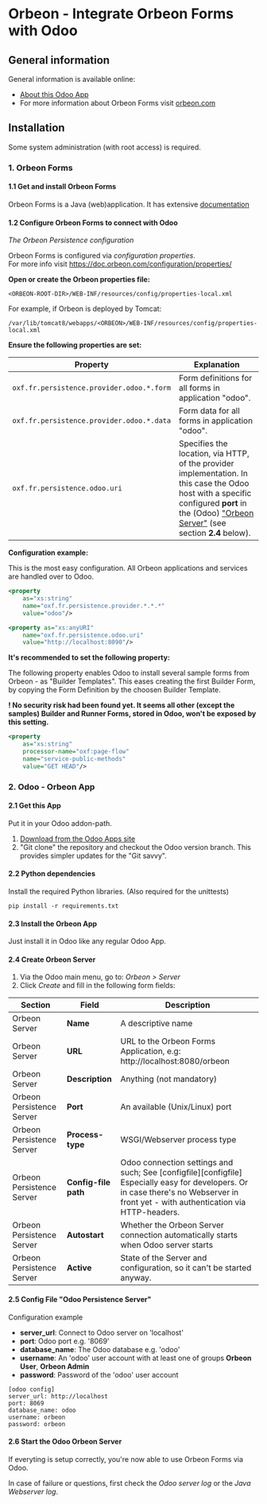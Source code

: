 # Orbeon - Integrate Orbeon Forms with Odoo

## General information

General information is available online:

- [About this Odoo App](https://www.odoo.com/apps/modules/10.0/orbeon)
- For more information about Orbeon Forms visit [orbeon.com](http://www.orbeon.com)


## Installation

Some system administration (with root access) is required.

### 1. Orbeon Forms

#### 1.1 Get and install Orbeon Forms

Orbeon Forms is a Java (web)application. It has extensive [documentation](https://doc.orbeon.com/installation)

#### 1.2 Configure Orbeon Forms to connect with Odoo

*The Orbeon Persistence configuration*

Orbeon Forms is configured via *configuration properties*.<br/>
For more info visit https://doc.orbeon.com/configuration/properties/


**Open or create the Orbeon properties file:**
```
<ORBEON-ROOT-DIR>/WEB-INF/resources/config/properties-local.xml
```

For example, if Orbeon is deployed by Tomcat: 

```
/var/lib/tomcat8/webapps/<ORBEON>/WEB-INF/resources/config/properties-local.xml
```

**Ensure the following properties are set:**

Property | Explanation
-------- | -----------
```oxf.fr.persistence.provider.odoo.*.form ``` | Form definitions for all forms in application "odoo".
```oxf.fr.persistence.provider.odoo.*.data ``` | Form data for all forms in application "odoo".
```oxf.fr.persistence.odoo.uri``` | Specifies the location, via HTTP, of the provider implementation. In this case the Odoo host with a specific configured **port** in the (Odoo) ["Orbeon Server"][odoo-orbeon-server] (see section **2.4** below).

**Configuration example:**

This is the most easy configuration. All Orbeon applications and services are handled over to Odoo.

  ``` xml
  <property 
      as="xs:string"
      name="oxf.fr.persistence.provider.*.*.*"
      value="odoo"/>
  
  <property as="xs:anyURI"
      name="oxf.fr.persistence.odoo.uri"
      value="http://localhost:8090"/>
  ```

**It's recommended to set the following property:**

The following property enables Odoo to install several sample forms from Orbeon - as "Builder Templates".
This eases creating the first Builder Form, by copying the Form Definition by the choosen Builder Template.

**! No security risk had been found yet. It seems all other (except the samples) Builder and Runner Forms, stored in Odoo, won't be exposed by this setting.**

  ``` xml
  <property
      as="xs:string"
      processor-name="oxf:page-flow"
      name="service-public-methods"
      value="GET HEAD"/>
  ```

### 2. Odoo - Orbeon App

#### 2.1 Get this App

Put it in your Odoo addon-path.

1. [Download from the Odoo Apps site](https://www.odoo.com/apps/modules/10.0/orbeon)
2. "Git clone" the repository and checkout the Odoo version branch. This provides simpler updates for the "Git savvy".

#### 2.2 Python dependencies

Install the required Python libraries. (Also required for the unittests)

```pip install -r requirements.txt```

#### 2.3 Install the Orbeon App

Just install it in Odoo like any regular Odoo App.

#### 2.4 Create Orbeon Server

[odoo-orbeon-server]: #odoo-orbeon-server

1. Via the Odoo main menu, go to: *Orbeon > Server*
2. Click *Create* and fill in the following form fields:

Section  | Field | Description
-------- | ----- | ------------
Orbeon Server | **Name** | A descriptive name
Orbeon Server | **URL** | URL to the Orbeon Forms Application, e.g: http://localhost:8080/orbeon
Orbeon Server | **Description** | Anything (not mandatory)
Orbeon Persistence Server | **Port** | An available (Unix/Linux) port
Orbeon Persistence Server | **Process-type** | WSGI/Webserver process type
Orbeon Persistence Server | **Config-file path** | Odoo connection settings and such; See [configfile][configfile] Especially easy for developers. Or in case there's no Webserver in front yet - with authentication via HTTP-headers.
Orbeon Persistence Server | **Autostart** | Whether the Orbeon Server connection automatically starts when Odoo server starts
Orbeon Persistence Server | **Active** | State of the Server and configuration, so it can't be started anyway.

#### 2.5 Config File "Odoo Persistence Server"

Configuration example

  - **server_url**: Connect to Odoo server on 'localhost'
  - **port**: Odoo port e.g. '8069'
  - **database_name**: The Odoo database e.g. 'odoo'
  - **username**: An 'odoo' user account with at least one of groups **Orbeon User**, **Orbeon Admin**
  - **password**: Password of the 'odoo' user account

```
[odoo config]
server_url: http://localhost
port: 8069
database_name: odoo
username: orbeon
password: orbeon
```

#### 2.6 Start the Odoo Orbeon Server

If everyting is setup correctly, you're now able to use Orbeon Forms via Odoo.

In case of failure or questions, first check the *Odoo server log* or the *Java Webserver log*.

